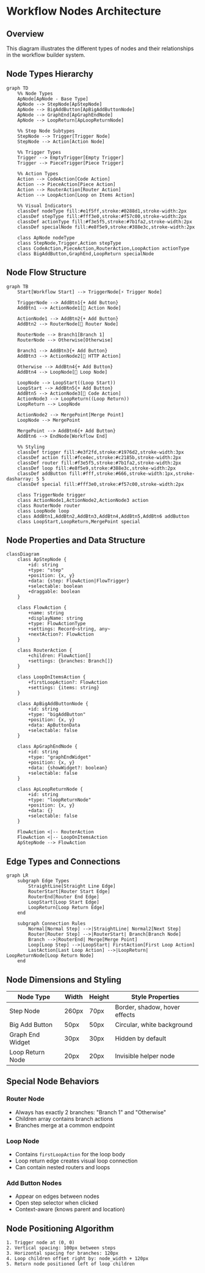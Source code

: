 # Workflow Nodes Architecture

## Overview

This diagram illustrates the different types of nodes and their relationships in the workflow builder system.

## Node Types Hierarchy

```mermaid
graph TD
    %% Node Types
    ApNode[ApNode - Base Type]
    ApNode --> StepNode[ApStepNode]
    ApNode --> BigAddButton[ApBigAddButtonNode]
    ApNode --> GraphEnd[ApGraphEndNode]
    ApNode --> LoopReturn[ApLoopReturnNode]

    %% Step Node Subtypes
    StepNode --> Trigger[Trigger Node]
    StepNode --> Action[Action Node]

    %% Trigger Types
    Trigger --> EmptyTrigger[Empty Trigger]
    Trigger --> PieceTrigger[Piece Trigger]

    %% Action Types
    Action --> CodeAction[Code Action]
    Action --> PieceAction[Piece Action]
    Action --> RouterAction[Router Action]
    Action --> LoopAction[Loop on Items Action]

    %% Visual Indicators
    classDef nodeType fill:#e1f5ff,stroke:#0288d1,stroke-width:2px
    classDef stepType fill:#fff3e0,stroke:#f57c00,stroke-width:2px
    classDef actionType fill:#f3e5f5,stroke:#7b1fa2,stroke-width:2px
    classDef specialNode fill:#e8f5e9,stroke:#388e3c,stroke-width:2px

    class ApNode nodeType
    class StepNode,Trigger,Action stepType
    class CodeAction,PieceAction,RouterAction,LoopAction actionType
    class BigAddButton,GraphEnd,LoopReturn specialNode
```

## Node Flow Structure

```mermaid
graph TB
    Start[Workflow Start] --> TriggerNode[⚡ Trigger Node]

    TriggerNode --> AddBtn1{+ Add Button}
    AddBtn1 --> ActionNode1[🔧 Action Node]

    ActionNode1 --> AddBtn2{+ Add Button}
    AddBtn2 --> RouterNode[🔀 Router Node]

    RouterNode --> Branch1[Branch 1]
    RouterNode --> Otherwise[Otherwise]

    Branch1 --> AddBtn3{+ Add Button}
    AddBtn3 --> ActionNode2[🔧 HTTP Action]

    Otherwise --> AddBtn4{+ Add Button}
    AddBtn4 --> LoopNode[🔁 Loop Node]

    LoopNode --> LoopStart((Loop Start))
    LoopStart --> AddBtn5{+ Add Button}
    AddBtn5 --> ActionNode3[🔧 Code Action]
    ActionNode3 --> LoopReturn((Loop Return))
    LoopReturn --> LoopNode

    ActionNode2 --> MergePoint[Merge Point]
    LoopNode --> MergePoint

    MergePoint --> AddBtn6{+ Add Button}
    AddBtn6 --> EndNode[Workflow End]

    %% Styling
    classDef trigger fill:#e3f2fd,stroke:#1976d2,stroke-width:3px
    classDef action fill:#fce4ec,stroke:#c2185b,stroke-width:2px
    classDef router fill:#f3e5f5,stroke:#7b1fa2,stroke-width:2px
    classDef loop fill:#e8f5e9,stroke:#388e3c,stroke-width:2px
    classDef addButton fill:#fff,stroke:#666,stroke-width:1px,stroke-dasharray: 5 5
    classDef special fill:#fff3e0,stroke:#f57c00,stroke-width:2px

    class TriggerNode trigger
    class ActionNode1,ActionNode2,ActionNode3 action
    class RouterNode router
    class LoopNode loop
    class AddBtn1,AddBtn2,AddBtn3,AddBtn4,AddBtn5,AddBtn6 addButton
    class LoopStart,LoopReturn,MergePoint special
```

## Node Properties and Data Structure

```mermaid
classDiagram
    class ApStepNode {
        +id: string
        +type: "step"
        +position: {x, y}
        +data: {step: FlowAction|FlowTrigger}
        +selectable: boolean
        +draggable: boolean
    }

    class FlowAction {
        +name: string
        +displayName: string
        +type: FlowActionType
        +settings: Record~string, any~
        +nextAction?: FlowAction
    }

    class RouterAction {
        +children: FlowAction[]
        +settings: {branches: Branch[]}
    }

    class LoopOnItemsAction {
        +firstLoopAction?: FlowAction
        +settings: {items: string}
    }

    class ApBigAddButtonNode {
        +id: string
        +type: "bigAddButton"
        +position: {x, y}
        +data: ApButtonData
        +selectable: false
    }

    class ApGraphEndNode {
        +id: string
        +type: "graphEndWidget"
        +position: {x, y}
        +data: {showWidget?: boolean}
        +selectable: false
    }

    class ApLoopReturnNode {
        +id: string
        +type: "loopReturnNode"
        +position: {x, y}
        +data: {}
        +selectable: false
    }

    FlowAction <|-- RouterAction
    FlowAction <|-- LoopOnItemsAction
    ApStepNode --> FlowAction
```

## Edge Types and Connections

```mermaid
graph LR
    subgraph Edge Types
        StraightLine[Straight Line Edge]
        RouterStart[Router Start Edge]
        RouterEnd[Router End Edge]
        LoopStart[Loop Start Edge]
        LoopReturn[Loop Return Edge]
    end

    subgraph Connection Rules
        Normal[Normal Step] -->|StraightLine| Normal2[Next Step]
        Router[Router Step] -->|RouterStart| Branch[Branch Node]
        Branch -->|RouterEnd| Merge[Merge Point]
        Loop[Loop Step] -->|LoopStart| FirstAction[First Loop Action]
        LastAction[Last Loop Action] -->|LoopReturn| LoopReturnNode[Loop Return Node]
    end
```

## Node Dimensions and Styling

| Node Type        | Width | Height | Style Properties              |
| ---------------- | ----- | ------ | ----------------------------- |
| Step Node        | 260px | 70px   | Border, shadow, hover effects |
| Big Add Button   | 50px  | 50px   | Circular, white background    |
| Graph End Widget | 30px  | 30px   | Hidden by default             |
| Loop Return Node | 20px  | 20px   | Invisible helper node         |

## Special Node Behaviors

### Router Node

- Always has exactly 2 branches: "Branch 1" and "Otherwise"
- Children array contains branch actions
- Branches merge at a common endpoint

### Loop Node

- Contains `firstLoopAction` for the loop body
- Loop return edge creates visual loop connection
- Can contain nested routers and loops

### Add Button Nodes

- Appear on edges between nodes
- Open step selector when clicked
- Context-aware (knows parent and location)

## Node Positioning Algorithm

```
1. Trigger node at (0, 0)
2. Vertical spacing: 100px between steps
3. Horizontal spacing for branches: 120px
4. Loop children offset right by: node_width + 120px
5. Return node positioned left of loop children
```
